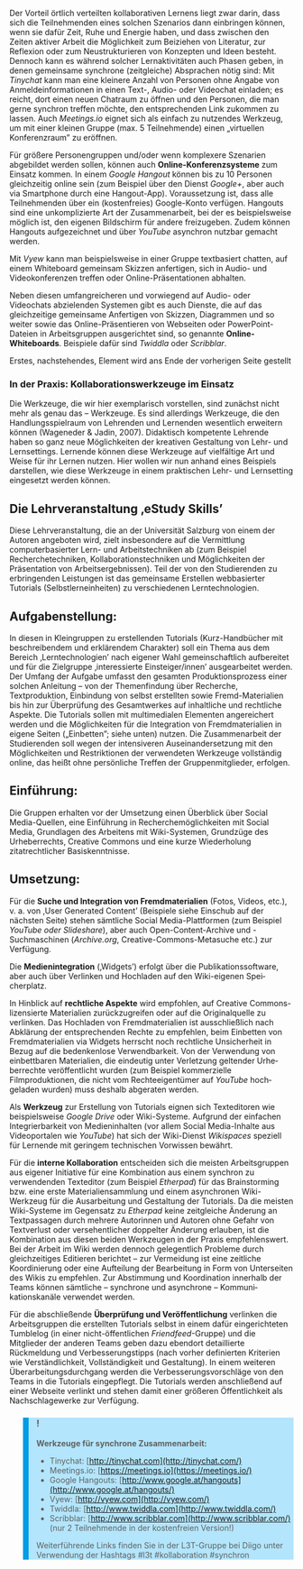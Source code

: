 Der Vorteil örtlich verteilten kollaborativen Lernens liegt zwar darin, dass sich die Teilnehmenden eines solchen Szenarios dann einbringen können, wenn sie dafür Zeit, Ruhe und Energie haben, und dass zwischen den Zeiten aktiver Arbeit die Möglichkeit zum Beiziehen von Literatur, zur Reflexion oder zum Neustrukturieren von Konzepten und Ideen besteht. Dennoch kann es während solcher Lernaktivitäten auch Phasen geben, in denen gemeinsame synchrone (zeitgleiche) Absprachen nötig sind: Mit *Tinychat* kann man eine kleinere Anzahl von Personen ohne Angabe von Anmeldeinformationen in einen Text-, Audio- oder Videochat einladen; es reicht, dort einen neuen Chatraum zu öffnen und den Personen, die man gerne synchron treffen möchte, den entsprechenden Link zukommen zu lassen. Auch *Meetings.io* eignet sich als einfach zu nutzendes Werkzeug, um mit einer kleinen Gruppe (max. 5 Teilnehmende) einen „virtuellen Konferenzraum” zu eröffnen.

Für größere Personengruppen und/oder wenn komplexere Szenarien abgebildet werden sollen, können auch **Online-Konferenzsysteme** zum Einsatz kommen. In einem *Google Hangout* können bis zu 10 Personen gleichzeitig online sein (zum Beispiel über den Dienst *Google+*, aber auch via Smartphone durch eine Hangout-App). Voraussetzung ist, dass alle Teilnehmenden über ein (kostenfreies) Google-Konto verfügen. Hangouts sind eine unkomplizierte Art der Zusammenarbeit, bei der es beispielsweise möglich ist, den eigenen Bildschirm für andere freizugeben. Zudem können Hangouts aufgezeichnet und über *YouTube* asynchron nutzbar gemacht werden.

Mit *Vyew* kann man beispielsweise in einer Gruppe textbasiert chatten, auf einem Whiteboard gemeinsam Skizzen anfertigen, sich in Audio- und Videokonferenzen treffen oder Online-Präsentationen abhalten.

Neben diesen umfangreicheren und vorwiegend auf Audio- oder Videochats abzielenden Systemen gibt es auch Dienste, die auf das gleichzeitige gemeinsame Anfertigen von Skizzen, Diagrammen und so weiter sowie das Online-Präsentieren von Webseiten oder PowerPoint-Dateien in Arbeitsgruppen ausgerichtet sind, so genannte **Online-Whiteboards**. Beispiele dafür sind *Twiddla* oder *Scribblar*.

Erstes, nachstehendes, Element wird ans Ende der vorherigen Seite gestellt

### In der Praxis: Kollaborationswerkzeuge im Einsatz

Die Werkzeuge, die wir hier exemplarisch vorstellen, sind zunächst nicht mehr als genau das – Werkzeuge. Es sind allerdings Werk­zeuge, die den Handlungsspielraum von Lehrenden und Lernenden wesentlich erweitern können (Wageneder &amp; Jadin, 2007). Didaktisch kompetente Lehrende haben so ganz neue Möglichkeiten der kreativen Gestaltung von Lehr- und Lern­settings. Lernende können diese Werkzeuge auf vielfältige Art und Weise für ihr Lernen nutzen. Hier wollen wir nun anhand eines Beispiels darstellen, wie diese Werkzeuge in einem praktischen Lehr- und Lernsetting eingesetzt werden können.  
</blockquote>

## Die Lehrveranstaltung ‚eStudy Skills’

Diese Lehrveranstaltung, die an der Universität Salzburg von einem der Autoren angeboten wird, zielt insbesondere auf die Ver­mittlung computerbasierter Lern- und Arbeitstechniken ab (zum Beispiel Recherchetechniken, Kollaborationstechniken und Möglich­keiten der Präsentation von Arbeitsergebnissen). Teil der von den Studierenden zu erbringenden Leistungen ist das ge­meinsame Erstellen webbasierter Tutorials (Selbstlerneinheiten) zu verschiedenen Lerntechnologien.

## Aufgabenstellung:

In diesen in Kleingruppen zu erstellenden Tutorials (Kurz-Handbücher mit beschreibendem und erklärendem Charakter) soll ein Thema aus dem Bereich ‚Lerntechnologien’ nach eigener Wahl gemeinschaftlich aufbereitet und für die Ziel­gruppe ‚interessierte Ein­steiger/innen’ ausgearbeitet werden. Der Umfang der Aufgabe umfasst den gesamten Produktions­prozess einer solchen Anleitung – von der Themenfindung über Recherche, Textproduktion, Einbindung von selbst erstellten sowie Fremd-Materialien bis hin zur Überprüfung des Gesamtwerkes auf inhaltliche und rechtliche Aspekte. Die Tutorials sollen mit multimedialen Elementen angereichert werden und die Möglichkeiten für die Integration von Fremdmaterialien in eigene Sei­ten („Einbetten”; siehe unten) nutzen. Die Zusammenarbeit der Studierenden soll wegen der intensiveren Auseinanderset­zung mit den Möglichkeiten und Restriktionen der verwendeten Werkzeuge vollständig online, das heißt ohne persönliche Treffen der Gruppenmitglieder, erfolgen.

## Einführung:

Die Gruppen erhalten vor der Umsetzung einen Überblick über Social Media-Quellen, eine Einführung in Recherche­möglichkeiten mit Social Media, Grundlagen des Arbeitens mit Wiki-Systemen, Grundzüge des Urheberrechts, Creative Commons und eine kurze Wiederholung zitatrechtlicher Basiskenntnisse.

</blockquote>

## Umsetzung:

Für die **Suche und Integration von Fremdmaterialien** (Fotos, Videos, etc.), v. a. von ‚User Generated Content’ (Bei­spiele siehe Einschub auf der nächsten Seite) stehen sämtliche Social Media-Plattformen (zum Beispiel *YouTube oder* *Slideshare*), aber auch Open-Content-Archive und -Suchmaschinen (*Archive.org*, Creative-Commons-Metasuche etc.) zur Verfü­gung.

Die **Medienintegration** (‚Widgets’) erfolgt über die Publikationssoftware, aber auch über Verlinken und Hochladen auf den Wiki-eigenen Spei­cherplatz.

In Hinblick auf **rechtliche Aspekte** wird empfohlen, auf Creative Commons-lizensierte Materialien zurückzugreifen oder auf die Original­quelle zu verlinken. Das Hochladen von Fremdmaterialien ist ausschließlich nach Abklärung der entsprechenden Rechte zu empfehlen, beim Einbetten von Fremdmaterialien via Widgets herrscht noch rechtliche Un­sicherheit in Bezug auf die be­denkenlose Verwendbarkeit. Von der Verwendung von einbettbaren Materialien, die eindeutig unter Verletzung geltender Urhe­berrechte veröffentlicht wurden (zum Beispiel kommerzielle Filmproduktionen, die nicht vom Rechteeigentümer auf *YouTube* hoch­geladen wurden) muss deshalb abgeraten werden.

Als **Werkzeug** zur Erstellung von Tutorials eignen sich Text­editoren wie beispielsweise *Google Drive* oder Wiki-Systeme. Auf­grund der einfachen Integrierbarkeit von Medieninhalten (vor allem Social Media-Inhalte aus Videoportalen wie *YouTube*) hat sich der Wiki-Dienst *Wikispaces* speziell für Lernende mit geringem technischen Vorwissen bewährt.

Für die **interne Kollaboration** entscheiden sich die meisten Arbeitsgruppen aus eigener Initiative für eine Kombination aus einem synchron zu verwendenden Texteditor (zum Beispiel *Etherpad*) für das Brainstorming bzw. eine erste Materialien­sammlung und einem asynchronen Wiki-Werkzeug für die Ausarbeitung und Gestaltung der Tutorials. Da die meisten Wiki-Sys­teme im Gegensatz zu *Etherpad* keine zeitgleiche Änderung an Textpassagen durch mehrere Autorinnen und Autoren ohne Gefahr von Text­verlust oder versehentlicher doppelter Änderung erlauben, ist die Kombination aus diesen beiden Werkzeugen in der Praxis empfehlenswert. Bei der Arbeit im Wiki werden dennoch gelegentlich Probleme durch gleichzeitiges Editieren berichtet – zur Vermeidung ist eine zeitliche Koordinierung oder eine Aufteilung der Bearbeitung in Form von Unterseiten des Wikis zu empfehlen. Zur Abstimmung und Koordination innerhalb der Teams können sämtliche – synchrone und asynchrone – Kommuni­kationskanäle verwendet werden.

Für die abschließende **Überprüfung und Veröffentlichung** verlinken die Arbeitsgruppen die erstellten Tutorials selbst in einem dafür eingerichteten Tumblelog (in einer nicht-öffentlichen *Friendfeed*-Gruppe) und die Mitglieder der anderen Teams geben dazu ebendort detaillierte Rückmeldung und Verbesserungstipps (nach vorher definierten Kriterien wie Verständlichkeit, Vollstän­digkeit und Gestaltung). In einem weiteren Überarbeitungsdurchgang werden die Verbesserungsvorschläge von den Teams in die Tutorials eingepflegt. Die Tutorials werden anschließend auf einer Webseite verlinkt und stehen damit einer größeren Öffentlich­keit als Nachschlagewerke zur Verfügung.

<blockquote style="background: #B3E5FC; border-left: 10px solid #039BE5">

### !

**Werkzeuge für synchrone Zusammenarbeit:**

- Tinychat: [http://tinychat.com](http://tinychat.com/)
- Meetings.io: [https://meetings.io](https://meetings.io/)
- Google Hangouts: [http://www.google.at/hangouts](http://www.google.at/hangouts/)
- Vyew: [http://vyew.com](http://vyew.com/)
- Twiddla: [http://www.twiddla.com](http://www.twiddla.com/)
- Scribblar: [http://www.scribblar.com](http://www.scribblar.com/) (nur 2 Teilnehmende in der kostenfreien Version!)

Weiterführende Links finden Sie in der L3T-Gruppe bei Diigo unter Verwendung der Hashtags #l3t #kollaboration #synchron

</blockquote>
